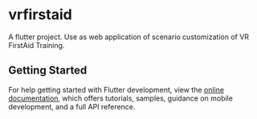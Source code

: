 # vrfirstaid

A flutter project. Use as web application of scenario customization of VR FirstAid Training.

## Getting Started

For help getting started with Flutter development, view the
[online documentation](https://docs.flutter.dev/), which offers tutorials,
samples, guidance on mobile development, and a full API reference.

